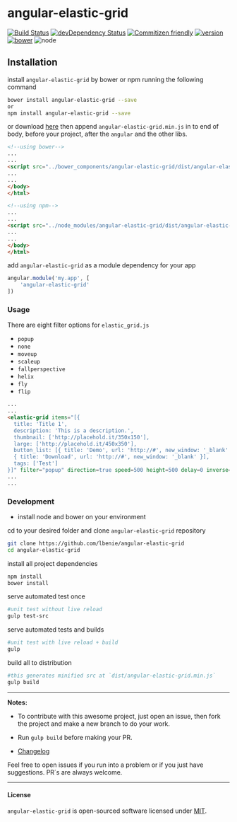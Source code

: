 # angular-elastic-grid

[![Build Status](https://travis-ci.org/lbenie/angular-elastic-grid.svg?branch=master)](https://travis-ci.org/lbenie/angular-elastic-grid) [![devDependency Status](https://david-dm.org/lbenie/angular-elastic-grid/dev-status.svg)](https://david-dm.org/lbenie/angular-elastic-grid#info=devDependencies) [![Commitizen friendly](https://img.shields.io/badge/commitizen-friendly-brightgreen.svg)](http://commitizen.github.io/cz-cli/) [![version](https://img.shields.io/npm/v/angular-elastic-grid.svg)](https://www.npmjs.org/package/angular-elastic-grid)
[![bower](https://img.shields.io/bower/v/angular-elastic-grid.svg)](https://badge.fury.io/bo/angular-elastic-grid) ![node](https://img.shields.io/node/v/angular-elastic-grid.svg)



## Installation

install `angular-elastic-grid` by bower or npm running the following command

```sh
bower install angular-elastic-grid --save
or
npm install angular-elastic-grid --save
```

or download
[here](https://raw.githubusercontent.com/lbenie/angular-elastic-grid/master/dist/angular-elastic-grid.min.js) then
append `angular-elastic-grid.min.js` in to end of body, before your project, after the `angular` and the other
libs.

```html
<!--using bower-->
...
...
<script src="../bower_components/angular-elastic-grid/dist/angular-elastic-grid.min.js"></script>
...
...
</body>
</html>
```

```html
<!--using npm-->
...
...
<script src="../node_modules/angular-elastic-grid/dist/angular-elastic-grid.min.js"></script>
...
...
</body>
</html>
```

add `angular-elastic-grid` as a module dependency for your app

```js
angular.module('my.app', [
    'angular-elastic-grid'
])
```

### Usage

There are eight filter options for `elastic_grid.js`

-   `popup`
-   `none`
-   `moveup`
-   `scaleup`
-   `fallperspective`
-   `helix`
-   `fly`
-   `flip`

```html
...
...
<elastic-grid items="[{
  title: 'Title 1',
  description: 'This is a description.',
  thumbnail: ['http://placehold.it/350x150'],
  large: ['http://placehold.it/450x350'],
  button_list: [{ title: 'Demo', url: 'http://#', new_window: '_blank' },
  { title: 'Download', url: 'http://#', new_window: '_blank' }],
  tags: ['Test']
}]" filter="popup" direction=true speed=500 height=500 delay=0 inverse=false> </elastic-grid>
...
...
```

### Development

-   install node and bower on your environment

cd to your desired folder and clone `angular-elastic-grid` repository

```sh
git clone https://github.com/lbenie/angular-elastic-grid
cd angular-elastic-grid
```

install all project dependencies

```sh
npm install
bower install
```

serve automated test once

```sh
#unit test without live reload
gulp test-src
```

serve automated tests and builds

```sh
#unit test with live reload + build
gulp
```

build all to distribution

```sh
#this generates minified src at `dist/angular-elastic-grid.min.js`
gulp build
```

---

**Notes:**

-   To contribute with this awesome project, just open an issue, then fork the project and make a new branch to do your
work.

-   Run `gulp build` before making your PR.

-   [Changelog](https://github.com/lbenie/angular-elastic-grid/releases)

Feel free to open issues if you run into a problem or if you just have suggestions. PR´s are always welcome.

---

#### License

`angular-elastic-grid` is open-sourced software licensed under [MIT](http://opensource.org/licenses/MIT).
